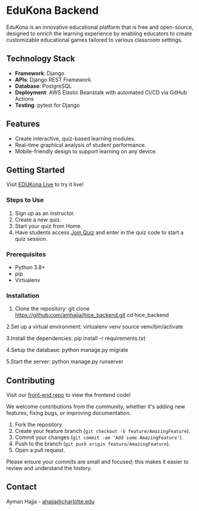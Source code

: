 # EduKona Backend

EduKona is an innovative educational platform that is free and open-source, designed to enrich the learning experience by enabling educators to create customizable educational games tailored to various classroom settings.

## Technology Stack

- **Framework**: Django
- **APIs**: Django REST Framework
- **Database**: PostgreSQL
- **Deployment**: AWS Elastic Beanstalk with automated CI/CD via GitHub Actions
- **Testing**: pytest for Django

## Features

- Create interactive, quiz-based learning modules.
- Real-time graphical analysis of student performance.
- Mobile-friendly design to support learning on any device.

## Getting Started

Visit [EDUKona Live](https://pr21.edukona.com/) to try it live!

### Steps to Use
1. Sign up as an instructor.
2. Create a new quiz.
3. Start your quiz from Home.
4. Have students access [Join Quiz](https://pr21.edukona.com/join) and enter in the quiz code to start a quiz session.

### Prerequisites

- Python 3.8+
- pip
- Virtualenv

### Installation

1. Clone the repository:
   git clone https://github.com/amhajja/hice_backend.git
   cd hice_backend
   
2.Set up a virtual environment:
virtualenv venv
source venv/bin/activate

3.Install the dependencies:
pip install -r requirements.txt

4.Setup the database:
python manage.py migrate

5.Start the server:
python manage.py runserver

## Contributing

Visit our [front-end repo](https://github.com/uncc-hice/edukona_frontend) to view the frontend code!

We welcome contributions from the community, whether it's adding new features, fixing bugs, or improving documentation.

1. Fork the repository.
2. Create your feature branch (`git checkout -b feature/AmazingFeature`).
3. Commit your changes (`git commit -am 'Add some AmazingFeature'`).
4. Push to the branch (`git push origin feature/AmazingFeature`).
5. Open a pull request.

Please ensure your commits are small and focused; this makes it easier to review and understand the history.

## Contact

Ayman Hajja - ahajja@charlotte.edu
